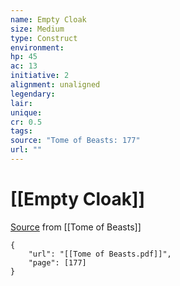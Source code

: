 ```yaml
---
name: Empty Cloak
size: Medium
type: Construct
environment: 
hp: 45
ac: 13
initiative: 2
alignment: unaligned
legendary: 
lair: 
unique: 
cr: 0.5
tags: 
source: "Tome of Beasts: 177"
url: ""
---
```

# [[Empty Cloak]]

[Source](zotero://open-pdf/library/items/ULEQWHJM?page=177) from [[Tome of Beasts]]

```pdf
{
	"url": "[[Tome of Beasts.pdf]]",
	"page": [177]
}
```

